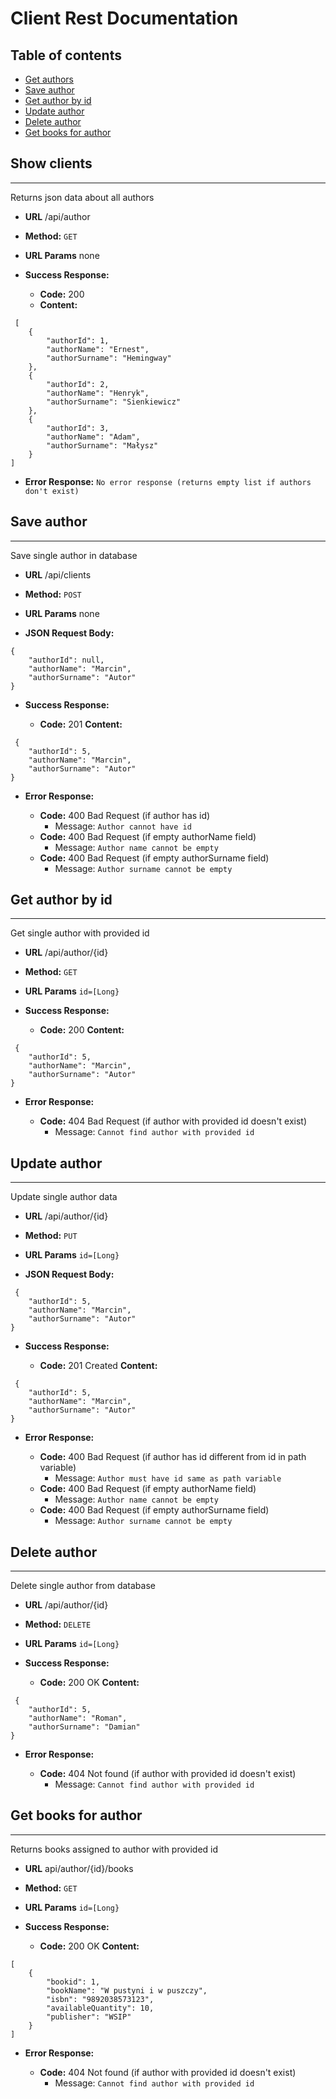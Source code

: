 # Client Rest Documentation

## Table of contents
* [Get authors](#get-authors)
* [Save author](#save-author)
* [Get author by id](#get-author-by-id)
* [Update author](#update-author)
* [Delete author](#delete-author)
* [Get books for author](#get-books-for-author)

## Show clients
----
  Returns json data about all authors

* **URL**
  /api/author
* **Method:**
  `GET`
*  **URL Params**
none

* **Success Response:**

  * **Code:** 200 
  * **Content:** 
``` 
 [
    {
        "authorId": 1,
        "authorName": "Ernest",
        "authorSurname": "Hemingway"
    },
    {
        "authorId": 2,
        "authorName": "Henryk",
        "authorSurname": "Sienkiewicz"
    },
    {
        "authorId": 3,
        "authorName": "Adam",
        "authorSurname": "Małysz"
    }
]
 ```  
* **Error Response:**
```No error response (returns empty list if authors don't exist)```

## Save author
----
  Save single author in database

* **URL**
  /api/clients
* **Method:**
  `POST`
*  **URL Params**
none

* **JSON Request Body:**
``` 
{
    "authorId": null,
    "authorName": "Marcin",
    "authorSurname": "Autor"
}
 ```
* **Success Response:**

  * **Code:** 201 
    **Content:** 
``` 
 {
    "authorId": 5,
    "authorName": "Marcin",
    "authorSurname": "Autor"
}
 ```  
* **Error Response:**

  * **Code:** 400 Bad Request (if author has id)
    *  Message: ```Author cannot have id```
  * **Code:** 400 Bad Request  (if empty authorName field)
    * Message: ```Author name cannot be empty```
  * **Code:** 400 Bad Request (if empty authorSurname field)
    * Message: ```Author surname cannot be empty```
 
## Get author by id
----
  Get single author with provided id

* **URL**
  /api/author/{id}
* **Method:**
  `GET`
*  **URL Params**
    `id=[Long}`

* **Success Response:**

  * **Code:** 200
    **Content:** 
``` 
 {
    "authorId": 5,
    "authorName": "Marcin",
    "authorSurname": "Autor"
}
 ```  
* **Error Response:**

  * **Code:** 404 Bad Request (if author with provided id doesn't exist)
    * Message: ``` Cannot find author with provided id ``` 
## Update author
----
  Update single author data

* **URL**
  /api/author/{id}
* **Method:**
  `PUT`
*  **URL Params**
    `id=[Long}`

* **JSON Request Body:**
``` 
 {
    "authorId": 5,
    "authorName": "Marcin",
    "authorSurname": "Autor"
}
 ```
* **Success Response:**

  * **Code:** 201 Created
    **Content:** 
``` 
 {
    "authorId": 5,
    "authorName": "Marcin",
    "authorSurname": "Autor"
}
 ```  
* **Error Response:**

  * **Code:** 400 Bad Request (if author has id different from id in path variable)
    * Message: ```Author must have id same as path variable ```
  * **Code:** 400 Bad Request  (if empty authorName field)
    * Message: ```Author name cannot be empty```
  * **Code:** 400 Bad Request (if empty authorSurname field)
    * Message: ```Author surname cannot be empty```
  
## Delete author
----
  Delete single author from database

* **URL**
  /api/author/{id}
* **Method:**
  `DELETE`
*  **URL Params**
    `id=[Long}`

* **Success Response:**

  * **Code:** 200 OK
    **Content:** 
``` 
 {
    "authorId": 5,
    "authorName": "Roman",
    "authorSurname": "Damian"
}
 ```  
* **Error Response:**

  * **Code:** 404 Not found (if author with provided id doesn't exist)
    * Message: ```Cannot find author with provided id ```

## Get books for author
----
  Returns books assigned to author with provided id

* **URL**
  api/author/{id}/books
* **Method:**
  `GET`
*  **URL Params**
    `id=[Long}`

* **Success Response:**

  * **Code:** 200 OK
    **Content:** 
``` 
[
    {
        "bookid": 1,
        "bookName": "W pustyni i w puszczy",
        "isbn": "9892038573123",
        "availableQuantity": 10,
        "publisher": "WSIP"
    }
]
 ```  
* **Error Response:**

  * **Code:** 404 Not found (if author with provided id doesn't exist)
    * Message: ``` Cannot find author with provided id ``` 


